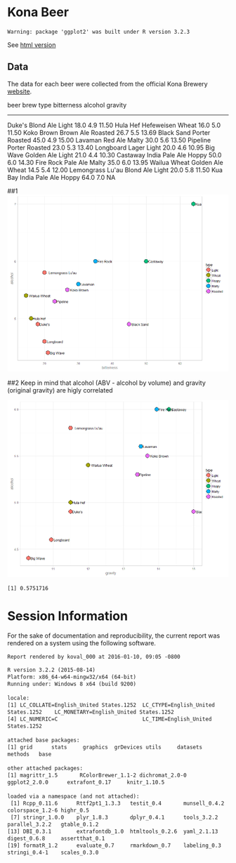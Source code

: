 # Kona Beer



<!--  Set the working directory to the repository's base directory; this assumes the report is nested inside of two directories.-->


<!-- Set the report-wide options, and point to the external code file. -->


<!-- Load the sources.  Suppress the output when loading sources. --> 

```
Warning: package 'ggplot2' was built under R version 3.2.3
```

<!-- Load 'sourced' R files.  Suppress the output when loading packages. --> 


<!-- Load any global functions and variables declared in the R file.  Suppress the output. --> 


<!-- Declare any global functions specific to a Rmd output.  Suppress the output. --> 


<!-- Load the datasets.   -->


<!-- Tweak the datasets.   -->

See [html version](./analysis/kona-beer.html)

## Data
The data for each beer were collected from the official Kona Brewery [website](http://konabrewingco.com/). 


beer               brew             type       bitterness   alcohol   gravity
-----------------  ---------------  --------  -----------  --------  --------
Duke's             Blond Ale        Light            18.0       4.9     11.50
Hula Hef           Hefeweisen       Wheat            16.0       5.0     11.50
Koko Brown         Brown Ale        Roasted          26.7       5.5     13.69
Black Sand         Porter           Roasted          45.0       4.9     15.00
Lavaman            Red Ale          Malty            30.0       5.6     13.50
Pipeline           Porter           Roasted          23.0       5.3     13.40
Longboard          Lager            Light            20.0       4.6     10.95
Big Wave           Golden Ale       Light            21.0       4.4     10.30
Castaway           India Pale Ale   Hoppy            50.0       6.0     14.30
Fire Rock          Pale Ale         Malty            35.0       6.0     13.95
Wailua Wheat       Golden Ale       Wheat            14.5       5.4     12.00
Lemongrass Lu'au   Blond Ale        Light            20.0       5.8     11.50
Kua Bay            India Pale Ale   Hoppy            64.0       7.0        NA



##1
![](figure-png/scatter_1-1.png) 

##2
Keep in mind that alcohol (ABV - alcohol by volume) and gravity (original gravity) are higly correlated

![](figure-png/scatter_2-1.png) 

```
[1] 0.5751716
```


# Session Information
For the sake of documentation and reproducibility, the current report was rendered on a system using the following software.


```
Report rendered by koval_000 at 2016-01-10, 09:05 -0800
```

```
R version 3.2.2 (2015-08-14)
Platform: x86_64-w64-mingw32/x64 (64-bit)
Running under: Windows 8 x64 (build 9200)

locale:
[1] LC_COLLATE=English_United States.1252  LC_CTYPE=English_United States.1252    LC_MONETARY=English_United States.1252
[4] LC_NUMERIC=C                           LC_TIME=English_United States.1252    

attached base packages:
[1] grid      stats     graphics  grDevices utils     datasets  methods   base     

other attached packages:
[1] magrittr_1.5       RColorBrewer_1.1-2 dichromat_2.0-0    ggplot2_2.0.0      extrafont_0.17     knitr_1.10.5      

loaded via a namespace (and not attached):
 [1] Rcpp_0.11.6      Rttf2pt1_1.3.3   testit_0.4       munsell_0.4.2    colorspace_1.2-6 highr_0.5       
 [7] stringr_1.0.0    plyr_1.8.3       dplyr_0.4.1      tools_3.2.2      parallel_3.2.2   gtable_0.1.2    
[13] DBI_0.3.1        extrafontdb_1.0  htmltools_0.2.6  yaml_2.1.13      digest_0.6.8     assertthat_0.1  
[19] formatR_1.2      evaluate_0.7     rmarkdown_0.7    labeling_0.3     stringi_0.4-1    scales_0.3.0    
```
